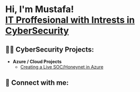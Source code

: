 <h1>Hi, I'm Mustafa! <br/><a href="https://github.com/Mustafa9779">IT Proffesional with <a href="https://www.linkedin.com/in//mustafa-ahmed-437b7b19b/">Intrests in CyberSecurity</a>

<h2>👨‍💻 CyberSecurity Projects:</h2>

- <b>Azure / Cloud Projects </b>
  - [Creating a Live SOC/Honeynet in Azure](https://github.com/joshmadakor1/Algorithms-Practice)
  
<h2> 🤳 Connect with me:</h2>

[linkedin]: https://www.linkedin.com/in/mustafa-ahmed-437b7b19b]


[twitter]: https://twitter.com/joshmadakor
[youtube]: https://www.youtube.com/c/joshmadakor
[instagram]: https://www.instagram.com/joshmadakor/


<!--
**joshmadakor1/joshmadakor1** is a ✨ _special_ ✨ repository because its `README.md` (this file) appears on your GitHub profile.

Here are some ideas to get you started:

- 🔭 I’m currently working on Cloud Soc Project
- 🌱 I’m currently learning everything cyber security
- 👯 I’m looking to collaborate on ...
- 🤔 I’m looking for help with ...
- 💬 Ask me about ...
- 📫 How to reach me: ...
- 😄 Pronouns: ...
- ⚡ Fun fact: ...
-->
